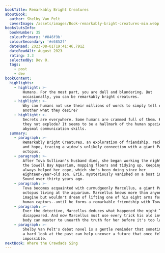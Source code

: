 ```yaml
---
bookTitle: Remarkably Bright Creatures
aboutBook:
  author: Shelby Van Pelt
  coverImage: /assets/images/Book-remarkably-bright-creatures-min.webp
bookslutsInfo:
  bookNumber: 35
  colourPrimary: '#046f9b'
  colourSecondary: '#e5852f'
  dateRead: 2023-08-01T19:41:46.791Z
  dateReadAlt: August 2023
  rating: 3.3
  selectedBy: Dev O.
  tags:
    - post
    - dev
bookContent:
  highlights:
    - highlight: >-
        Humans. For the most part, you are dull and blundering. But
        occasionally, you can be remarkably bright creatures.
    - highlight: >-
        Why can humans not use their millions of words to simply tell one
        another what they desire?
    - highlight: >-
        Secrets are everywhere. Some humans are crammed full of them. How do
        they not explode? It seems to be a hallmark of the human species:
        abysmal communication skills.
  summary:
    - paragraph: >-
        Remarkably Bright Creatures, an exploration of friendship, reckoning,
        and hope, tracing a widow's unlikely connection with a giant Pacific
        octopus.
    - paragraph: >-
        After Tova Sullivan's husband died, she began working the night shift at
        the Sowell Bay Aquarium, mopping floors and tidying up. Keeping busy has
        always helped her cope, which she's been doing since her
        eighteen-year-old son, Erik, mysteriously vanished on a boat in Puget
        Sound over thirty years ago.
    - paragraph: >-
        Tova becomes acquainted with curmudgeonly Marcellus, a giant Pacific
        octopus living at the aquarium. Marcellus knows more than anyone can
        imagine but wouldn't dream of lifting one of his eight arms for his
        human captors--until he forms a remarkable friendship with Tova.
    - paragraph: >-
        Ever the detective, Marcellus deduces what happened the night Tova's son
        disappeared. And now Marcellus must use every trick his old invertebrate
        body can muster to unearth the truth for her before it's too late.
    - paragraph: >-
        Shelby Van Pelt's debut novel is a gentle reminder that sometimes taking
        a hard look at the past can help uncover a future that once felt
        impossible.
nextBook: Where the Crawdads Sing
---
```



